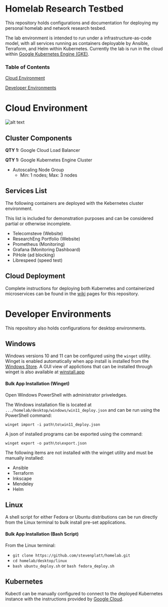 # Homelab Research Testbed 

This repository holds configurations and documentation for deploying my personal homelab and network research tesbed.

The lab environment is intended to run under a infrastructure-as-code model, with all services running as containers deployable by Ansible, Terraform, and Helm within Kubernetes. Currently the lab is run in the cloud within [Google Kubernetes Engine (GKE)](https://cloud.google.com/kubernetes-engine). 

### Table of Contents

[Cloud Environment](#cloud)

[Developer Environments](#desktop)

<a name="cloud"/>

# Cloud Environment

![alt text](https://github.com/stevenplatt/homelab/blob/main/img/cloud_k8s.jpg?raw=true)

## Cluster Components

**QTY 1:** Google Cloud Load Balancer  

**QTY 1:** Google Kubernetes Engine Cluster
- Autoscaling Node Group
  -  Min: 1 nodes; Max: 3 nodes 

## Services List

The following containers are deployed with the Kebernetes cluster environment. 

This list is included for demonstration purposes and can be considered partial or otherwise incomplete.

- Telecomsteve (Website)
- ResearchEng Portfolio (Website)
- Prometheus (Monitoring)
- Grafana (Monitoring Dashboard)
- PiHole (ad blocking)
- Librespeed (speed test)
  
## Cloud Deployment

Complete instructions for deploying both Kubernetes and containerized microservices can be found in the [wiki](https://github.com/stevenplatt/homelab/wiki) pages for this repository.  

<a name="desktop"/>

# Developer Environments

This repository also holds configurations for desktop environments. 

## Windows

Windows versions 10 and 11 can be configured using the ``` winget ``` utility. Winget is enabled automatically when app install is installed from the [Windows Store](https://www.microsoft.com/store/productId/9NBLGGH4NNS1). A GUI view of applictions that can be installed through winget is also available at [winstall.app](https://winstall.app/)

#### Bulk App Installation (Winget)

Open Windows PowerShell with administrator priveledges. 

The Windows installation file is located at ``` .../homelab/desktop/windows/win11_deploy.json ``` and can be run using the PowerShell command: 

``` winget import -i path\to\win11_deploy.json ```

A json of installed programs can be exported using the command: 

``` winget export -o path\to\export.json ```

The following items are not installed with the winget utility and must be manually installed: 

- Ansible
- Terraform
- Inkscape
- Mendeley
- Helm

## Linux

A shell script for either Fedora or Ubuntu distributions can be run directly from the Linux terminal to bulk install pre-set applications. 

#### Bulk App Installation (Bash Script)

From the Linux terminal: 

- ``` git clone https://github.com/stevenplatt/homelab.git ``` 
- ``` cd homelab/desktop/linux ```
- ``` bash ubuntu_deploy.sh ``` or ``` bash fedora_deploy.sh ```

## Kubernetes

Kubectl can be manually configured to connect to the deployed Kubernetes instance with the instructions provided by [Google Cloud](https://cloud.google.com/kubernetes-engine/docs/how-to/cluster-access-for-kubectl).

